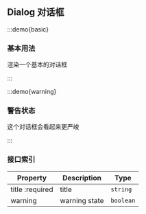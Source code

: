 ## Dialog 对话框

:::demo{basic}

### 基本用法

渲染一个基本的对话框

:::

:::demo{warning}

### 警告状态

这个对话框会看起来更严峻

:::

### 接口索引

| Property        | Description   | Type      |
| --------------- | ------------- | --------- |
| title :required | title         | `string`  |
| warning         | warning state | `boolean` |
